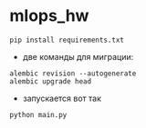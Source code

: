# mlops_hw
``` shell 
pip install requirements.txt
```
- две команды для миграции:
```shell
alembic revision --autogenerate
alembic upgrade head  
```

- запускается вот так
```shell
python main.py
```
